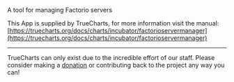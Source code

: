 A tool for managing Factorio servers 


This App is supplied by TrueCharts, for more information visit the manual: [https://truecharts.org/docs/charts/incubator/factorioservermanager](https://truecharts.org/docs/charts/incubator/factorioservermanager)

---

TrueCharts can only exist due to the incredible effort of our staff.
Please consider making a [donation](https://truecharts.org/docs/about/sponsor) or contributing back to the project any way you can!
